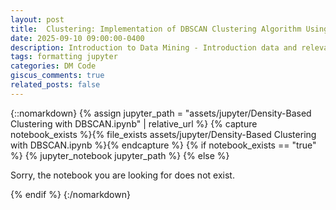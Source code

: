 ```yaml
---
layout: post
title: 	Clustering: Implementation of DBSCAN Clustering Algorithm Using Python 
date: 2025-09-10 09:00:00-0400
description: Introduction to Data Mining - Introduction data and relevant Python libraries a blog post with jupyter notebook
tags: formatting jupyter
categories: DM Code
giscus_comments: true
related_posts: false
---
```


{::nomarkdown}
{% assign jupyter_path = "assets/jupyter/Density-Based Clustering with DBSCAN.ipynb" | relative_url %}
{% capture notebook_exists %}{% file_exists assets/jupyter/Density-Based Clustering with DBSCAN.ipynb %}{% endcapture %}
{% if notebook_exists == "true" %}
{% jupyter_notebook jupyter_path %}
{% else %}

<p>Sorry, the notebook you are looking for does not exist.</p>
{% endif %}
{:/nomarkdown}
